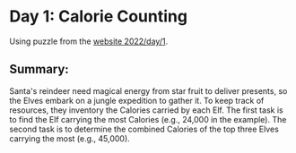 # Day 1: Calorie Counting 

Using puzzle from the [website 2022/day/1](https://adventofcode.com/2022/day/1).

## Summary:
Santa's reindeer need magical energy from star fruit to deliver presents, so the Elves embark on a jungle expedition to gather it. To keep track of resources, they inventory the Calories carried by each Elf. The first task is to find the Elf carrying the most Calories (e.g., 24,000 in the example). The second task is to determine the combined Calories of the top three Elves carrying the most (e.g., 45,000).
